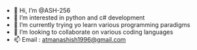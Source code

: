 - 👋 Hi, I’m @ASH-256
- 👀 I’m interested in python and c# development 
- 🌱 I’m currently trying yo learn various programming paradigms
- 💞️ I’m looking to collaborate on various coding languages 
- 📫 Email : atmanashish1996@gmail.com

<!---
ASH-256/ASH-256 is a ✨ special ✨ repository because its `README.md` (this file) appears on your GitHub profile.
You can click the Preview link to take a look at your changes.
--->
